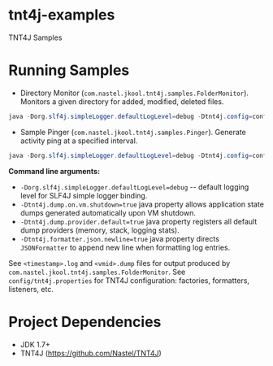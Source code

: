 # tnt4j-examples
TNT4J Samples

Running Samples
===============================================
* Directory Monitor (`com.nastel.jkool.tnt4j.samples.FolderMonitor`). Monitors a given directory for added, modified, deleted files.
```java	
java -Dorg.slf4j.simpleLogger.defaultLogLevel=debug -Dtnt4j.config=config/tnt4j.properties -Dtnt4j.dump.on.vm.shutdown=true -Dtnt4j.dump.provider.default=true -classpath tnt4j-samples.jar;lib/tnt4j-api-final-all.jar com.nastel.jkool.tnt4j.samples.FolderMonitor /temp
```
* Sample Pinger (`com.nastel.jkool.tnt4j.samples.Pinger`). Generate activity ping at a specified interval.
```java	
java -Dorg.slf4j.simpleLogger.defaultLogLevel=debug -Dtnt4j.config=config/tnt4j.properties -Dtnt4j.dump.on.vm.shutdown=true -Dtnt4j.dump.provider.default=true -classpath tnt4j-samples.jar;lib/tnt4j-api-final-all.jar com.nastel.jkool.tnt4j.samples.Pinger com.nastel.pinger pingActivity 1000
```

<b>Command line arguments:</b>
* `-Dorg.slf4j.simpleLogger.defaultLogLevel=debug` -- default logging level for SLF4J simple logger binding.
* `-Dtnt4j.dump.on.vm.shutdown=true` java property allows application state dumps generated automatically upon VM shutdown.
* `-Dtnt4j.dump.provider.default=true` java property registers all default dump providers (memory, stack, logging stats).
* `-Dtnt4j.formatter.json.newline=true` java property directs `JSONFormatter` to append new line when formatting log entries.

See `<timestamp>.log` and `<vmid>.dump` files for output produced by `com.nastel.jkool.tnt4j.samples.FolderMonitor`.
See `config/tnt4j.properties` for TNT4J configuration: factories, formatters, listeners, etc.

# Project Dependencies
* JDK 1.7+
* TNT4J (https://github.com/Nastel/TNT4J)
